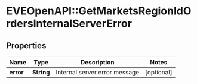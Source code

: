 # EVEOpenAPI::GetMarketsRegionIdOrdersInternalServerError

## Properties
Name | Type | Description | Notes
------------ | ------------- | ------------- | -------------
**error** | **String** | Internal server error message | [optional] 


